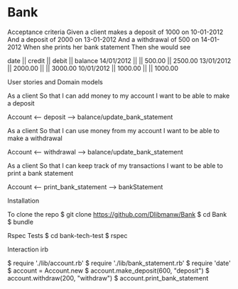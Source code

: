 # Bank
Acceptance criteria
Given a client makes a deposit of 1000 on 10-01-2012
And a deposit of 2000 on 13-01-2012
And a withdrawal of 500 on 14-01-2012
When she prints her bank statement
Then she would see

date || credit || debit || balance
14/01/2012 || || 500.00 || 2500.00
13/01/2012 || 2000.00 || || 3000.00
10/01/2012 || 1000.00 || || 1000.00

User stories and Domain models

As a client
So that I can add money to my account 
I want to be able to make a deposit

Account <-- deposit --> balance/update_bank_statement


As a client
So that I can use money from my account 
I want to be able to make a withdrawal

Account <-- withdrawal --> balance/update_bank_statement

As a client
So that I can keep track of my transactions
I want to be able to print a bank statement

Account <-- print_bank_statement --> bankStatement

Installation

To clone the repo
$ git clone https://github.com/Dlibmanw/Bank
$ cd Bank
$ bundle

Rspec Tests
$ cd bank-tech-test
$ rspec

Interaction
irb

$ require './lib/account.rb'
$ require './lib/bank_statement.rb'
$ require 'date'
$ account = Account.new
$ account.make_deposit(600, "deposit")
$ account.withdraw(200, "withdraw")
$ account.print_bank_statement